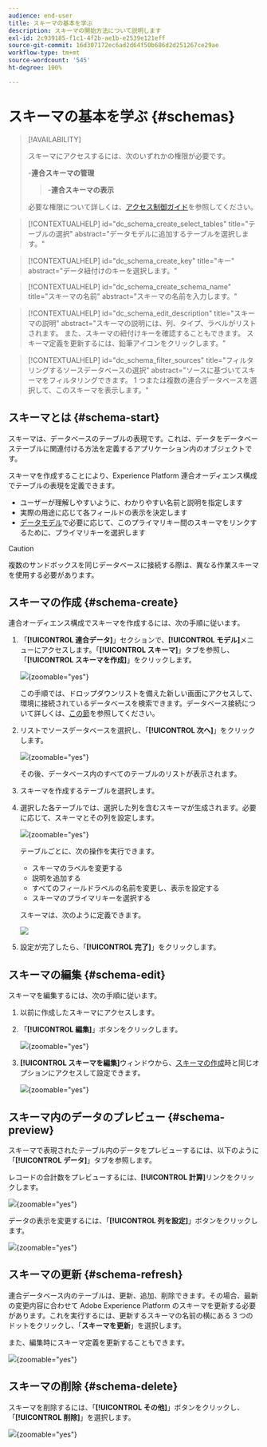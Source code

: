```yaml
---
audience: end-user
title: スキーマの基本を学ぶ
description: スキーマの開始方法について説明します
exl-id: 2c939185-f1c1-4f2b-ae1b-e2539e121eff
source-git-commit: 16d307172ec6ad2d64f50b686d2d251267ce29ae
workflow-type: tm+mt
source-wordcount: '545'
ht-degree: 100%

---
```


# スキーマの基本を学ぶ {#schemas}

>[!AVAILABILITY]
>
>スキーマにアクセスするには、次のいずれかの権限が必要です。
>
>-**連合スキーマの管理**
>>-**連合スキーマの表示**
>
>必要な権限について詳しくは、[アクセス制御ガイド](/help/governance-privacy-security/access-control.md)を参照してください。

>[!CONTEXTUALHELP]
>id="dc_schema_create_select_tables"
>title="テーブルの選択"
>abstract="データモデルに追加するテーブルを選択します。"

>[!CONTEXTUALHELP]
>id="dc_schema_create_key"
>title="キー"
>abstract="データ紐付けのキーを選択します。"

>[!CONTEXTUALHELP]
>id="dc_schema_create_schema_name"
>title="スキーマの名前"
>abstract="スキーマの名前を入力します。"

>[!CONTEXTUALHELP]
>id="dc_schema_edit_description"
>title="スキーマの説明"
>abstract="スキーマの説明には、列、タイプ、ラベルがリストされます。 また、スキーマの紐付けキーを確認することもできます。 スキーマ定義を更新するには、鉛筆アイコンをクリックします。"

>[!CONTEXTUALHELP]
>id="dc_schema_filter_sources"
>title="フィルタリングするソースデータベースの選択"
>abstract="ソースに基づいてスキーマをフィルタリングできます。 1 つまたは複数の連合データベースを選択して、このスキーマを表示します。"

## スキーマとは {#schema-start}

スキーマは、データベースのテーブルの表現です。これは、データをデータベーステーブルに関連付ける方法を定義するアプリケーション内のオブジェクトです。

スキーマを作成することにより、Experience Platform 連合オーディエンス構成でテーブルの表現を定義できます。

* ユーザーが理解しやすいように、わかりやすい名前と説明を指定します
* 実際の用途に応じて各フィールドの表示を決定します
* [データモデル](../data-management/gs-models.md#data-model-start)で必要に応じて、このプライマリキー間のスキーマをリンクするために、プライマリキーを選択します

>[!CAUTION]
>
>複数のサンドボックスを同じデータベースに接続する際は、異なる作業スキーマを使用する必要があります。
>

## スキーマの作成 {#schema-create}

連合オーディエンス構成でスキーマを作成するには、次の手順に従います。

1. 「**[!UICONTROL 連合データ]**」セクションで、**[!UICONTROL モデル]**&#x200B;メニューにアクセスします。「**[!UICONTROL スキーマ]**」タブを参照し、「**[!UICONTROL スキーマを作成]**」をクリックします。

   ![](assets/schema_create.png){zoomable="yes"}

   この手順では、ドロップダウンリストを備えた新しい画面にアクセスして、環境に接続されているデータベースを検索できます。データベース接続について詳しくは、[この節](../connections/home.md#connections-fdb)を参照してください。

1. リストでソースデータベースを選択し、「**[!UICONTROL 次へ]**」をクリックします。

   ![](assets/schema_tables.png){zoomable="yes"}

   その後、データベース内のすべてのテーブルのリストが表示されます。

1. スキーマを作成するテーブルを選択します。

1. 選択した各テーブルでは、選択した列を含むスキーマが生成されます。必要に応じて、スキーマとその列を設定します。

   ![](assets/schema_fields.png){zoomable="yes"}

   テーブルごとに、次の操作を実行できます。

   * スキーマのラベルを変更する
   * 説明を追加する
   * すべてのフィールドラベルの名前を変更し、表示を設定する
   * スキーマのプライマリキーを選択する

   スキーマは、次のように定義できます。

   ![](assets/schema_example.png)

1. 設定が完了したら、「**[!UICONTROL 完了]**」をクリックします。

## スキーマの編集 {#schema-edit}

スキーマを編集するには、次の手順に従います。

1. 以前に作成したスキーマにアクセスします。

1. 「**[!UICONTROL 編集]**」ボタンをクリックします。

   ![](assets/schema_edit.png){zoomable="yes"}

1. **[!UICONTROL スキーマを編集]**&#x200B;ウィンドウから、[スキーマの作成](#schema-create)時と同じオプションにアクセスして設定できます。

   ![](assets/schema_edit_orders.png){zoomable="yes"}

## スキーマ内のデータのプレビュー {#schema-preview}

スキーマで表現されたテーブル内のデータをプレビューするには、以下のように「**[!UICONTROL データ]**」タブを参照します。

レコードの合計数をプレビューするには、**[!UICONTROL 計算]**&#x200B;リンクをクリックします。

![](assets/schema_data.png){zoomable="yes"}

データの表示を変更するには、「**[!UICONTROL 列を設定]**」ボタンをクリックします。

![](assets/schema_columns.png){zoomable="yes"}

## スキーマの更新 {#schema-refresh}

連合データベース内のテーブルは、更新、追加、削除できます。その場合、最新の変更内容に合わせて Adobe Experience Platform のスキーマを更新する必要があります。これを実行するには、更新するスキーマの名前の横にある 3 つのドットをクリックし、「**スキーマを更新**」を選択します。

また、編集時にスキーマ定義を更新することもできます。

![](assets/schema_refresh.png){zoomable="yes"}


## スキーマの削除 {#schema-delete}

スキーマを削除するには、「**[!UICONTROL その他]**」ボタンをクリックし、「**[!UICONTROL 削除]**」を選択します。

![](assets/schema_delete.png){zoomable="yes"}
